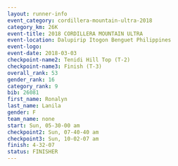 ```yaml
---
layout: runner-info 
event_category: cordillera-mountain-ultra-2018 
category_km: 26K 
event-title: 2018 CORDILLERA MOUNTAIN ULTRA 
event-location: Dalupirip Itogon Benguet Philippines 
event-logo: 
event-date: 2018-03-03 
checkpoint-name2: Tenidi Hill Top (T-2) 
checkpoint-name3: Finish (T-3) 
overall_rank: 53
gender_rank: 16
category_rank: 9
bib: 26081
first_name: Ronalyn
last_name: Lanila
gender: F
team_name: none
start: Sun, 05-30-00 am
checkpoint2: Sun, 07-40-40 am
checkpoint3: Sun, 10-02-07 am
finish: 4-32-07
status: FINISHER
---
```

